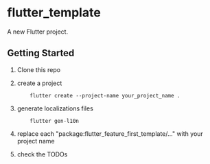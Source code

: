 # flutter_template

A new Flutter project.

## Getting Started

1. Clone this repo

2. create a project

    ```dash
        flutter create --project-name your_project_name .
    ```

3. generate localizations files

    ```dash
        flutter gen-l10n
    ```

4. replace each "package:flutter_feature_first_template/..." with your project name

5. check the TODOs
